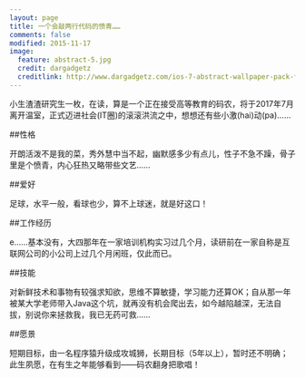 ```yaml
---
layout: page
title: 一个会敲两行代码的愤青……
comments: false
modified: 2015-11-17
image:
  feature: abstract-5.jpg
  credit: dargadgetz
  creditlink: http://www.dargadgetz.com/ios-7-abstract-wallpaper-pack-for-iphone-5-and-ipod-touch-retina/
---
```


小生渣渣研究生一枚，在读，算是一个正在接受高等教育的码农，将于2017年7月离开温室，正式迈进社会(IT圈)的滚滚洪流之中，想想还有些小激(hai)动(pa)……

##性格

开朗活泼不是我的菜，秀外慧中当不起，幽默感多少有点儿，性子不急不躁，骨子里是个愤青，内心狂热又略带些文艺……

##爱好

足球，水平一般，看球也少，算不上球迷，就是好这口！

##工作经历

e……基本没有，大四那年在一家培训机构实习过几个月，读研前在一家自称是互联网公司的小公司上过几个月闲班，仅此而已。

##技能

对新鲜技术和事物有较强求知欲，思维不算敏捷，学习能力还算OK；自从那一年被某大学老师带入Java这个坑，就再没有机会爬出去，如今越陷越深，无法自拔，别说你来拯救我，我已无药可救……

##愿景

短期目标，由一名程序猿升级成攻城狮，长期目标（5年以上），暂时还不明确；此生夙愿，在有生之年能够看到——码农翻身把歌唱！


